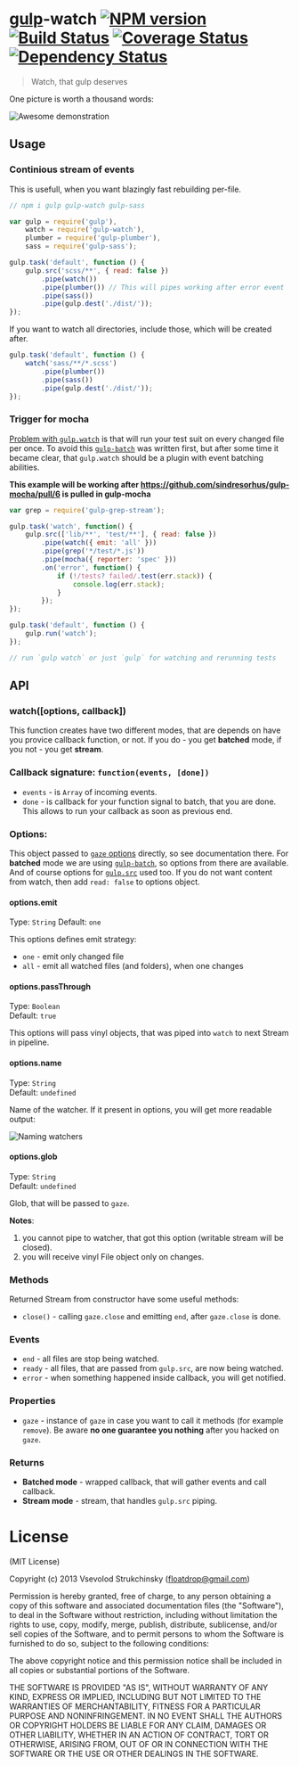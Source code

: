 # [gulp](https://github.com/gulpjs/gulp)-watch [![NPM version][npm-image]][npm-url] [![Build Status][travis-image]][travis-url] [![Coverage Status](https://coveralls.io/repos/floatdrop/gulp-watch/badge.png)](https://coveralls.io/r/floatdrop/gulp-watch) [![Dependency Status][depstat-image]][depstat-url]
> Watch, that gulp deserves

One picture is worth a thousand words:

![Awesome demonstration](https://github.com/floatdrop/gulp-watch/raw/master/img/demo.gif)

## Usage

### Continious stream of events

This is usefull, when you want blazingly fast rebuilding per-file.

```js
// npm i gulp gulp-watch gulp-sass

var gulp = require('gulp'),
    watch = require('gulp-watch'),
    plumber = require('gulp-plumber'),
    sass = require('gulp-sass');

gulp.task('default', function () {
    gulp.src('scss/**', { read: false })
        .pipe(watch())
        .pipe(plumber()) // This will pipes working after error event
        .pipe(sass())
        .pipe(gulp.dest('./dist/'));
});
```

If you want to watch all directories, include those, which will be created after.

```js
gulp.task('default', function () {
    watch('sass/**/*.scss')
        .pipe(plumber())
        .pipe(sass())
        .pipe(gulp.dest('./dist/'));
});
```

### Trigger for mocha

[Problem with `gulp.watch`](https://github.com/gulpjs/gulp/issues/80) is that will run your test suit on every changed file per once. To avoid this [`gulp-batch`](https://github.com/floatdrop/gulp-batch) was written first, but after some time it became clear, that `gulp.watch` should be a plugin with event batching abilities.

__This example will be working after https://github.com/sindresorhus/gulp-mocha/pull/6 is pulled in gulp-mocha__

```js
var grep = require('gulp-grep-stream');

gulp.task('watch', function() {
    gulp.src(['lib/**', 'test/**'], { read: false })
        .pipe(watch({ emit: 'all' }))
        .pipe(grep('*/test/*.js'))
        .pipe(mocha({ reporter: 'spec' }))
        .on('error', function() {
            if (!/tests? failed/.test(err.stack)) {
                console.log(err.stack);
            }
        });
});

gulp.task('default', function () {
    gulp.run('watch');
});

// run `gulp watch` or just `gulp` for watching and rerunning tests
```

## API

### watch([options, callback])

This function creates have two different modes, that are depends on have you provice callback function, or not. If you do - you get __batched__ mode, if you not - you get __stream__.

### Callback signature: `function(events, [done])`

 * `events` - is `Array` of incoming events.
 * `done` - is callback for your function signal to batch, that you are done. This allows to run your callback as soon as previous end.

### Options:

This object passed to [`gaze` options](https://github.com/shama/gaze#properties) directly, so see documentation there. For __batched__ mode we are using [`gulp-batch`](https://github.com/floatdrop/gulp-batch#api), so options from there are available. And of course options for [`gulp.src`](https://github.com/gulpjs/gulp#gulpsrcglobs-options) used too. If you do not want content from watch, then add `read: false` to options object.

#### options.emit
Type: `String`
Default: `one`

This options defines emit strategy:

 * `one` - emit only changed file
 * `all` - emit all watched files (and folders), when one changes

#### options.passThrough
Type: `Boolean`  
Default: `true`

This options will pass vinyl objects, that was piped into `watch` to next Stream in pipeline.

#### options.name
Type: `String`  
Default: `undefined`

Name of the watcher. If it present in options, you will get more readable output:

![Naming watchers](https://github.com/floatdrop/gulp-watch/raw/master/img/naming.png)

#### options.glob
Type: `String`  
Default: `undefined`

Glob, that will be passed to `gaze`.

__Notes__: 
 
1. you cannot pipe to watcher, that got this option (writable stream will be closed).
2. you will receive vinyl File object only on changes.

### Methods

Returned Stream from constructor have some useful methods:

 * `close()` - calling `gaze.close` and emitting `end`, after `gaze.close` is done.

### Events

 * `end` - all files are stop being watched.
 * `ready` - all files, that are passed from `gulp.src`, are now being watched.
 * `error` - when something happened inside callback, you will get notified.

### Properties

 * `gaze` - instance of `gaze` in case you want to call it methods (for example `remove`). Be aware __no one guarantee you nothing__ after you hacked on `gaze`.

### Returns

 * __Batched mode__  - wrapped callback, that will gather events and call callback.
 * __Stream mode__ - stream, that handles `gulp.src` piping.

# License

(MIT License)

Copyright (c) 2013 Vsevolod Strukchinsky (floatdrop@gmail.com)

Permission is hereby granted, free of charge, to any person obtaining a copy of this software and associated documentation files (the "Software"), to deal in the Software without restriction, including without limitation the rights to use, copy, modify, merge, publish, distribute, sublicense, and/or sell copies of the Software, and to permit persons to whom the Software is furnished to do so, subject to the following conditions:

The above copyright notice and this permission notice shall be included in all copies or substantial portions of the Software.

THE SOFTWARE IS PROVIDED "AS IS", WITHOUT WARRANTY OF ANY KIND, EXPRESS OR IMPLIED, INCLUDING BUT NOT LIMITED TO THE WARRANTIES OF MERCHANTABILITY, FITNESS FOR A PARTICULAR PURPOSE AND NONINFRINGEMENT. IN NO EVENT SHALL THE AUTHORS OR COPYRIGHT HOLDERS BE LIABLE FOR ANY CLAIM, DAMAGES OR OTHER LIABILITY, WHETHER IN AN ACTION OF CONTRACT, TORT OR OTHERWISE, ARISING FROM, OUT OF OR IN CONNECTION WITH THE SOFTWARE OR THE USE OR OTHER DEALINGS IN THE SOFTWARE.

[npm-url]: https://npmjs.org/package/gulp-watch
[npm-image]: https://badge.fury.io/js/gulp-watch.png

[travis-url]: http://travis-ci.org/floatdrop/gulp-watch
[travis-image]: https://travis-ci.org/floatdrop/gulp-watch.png?branch=master

[depstat-url]: https://david-dm.org/floatdrop/gulp-watch
[depstat-image]: https://david-dm.org/floatdrop/gulp-watch.png
